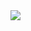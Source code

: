<a href="https://portal.azure.com/#create/Microsoft.Template/uri/https://raw.githubusercontent.com/GabrielNBJJ/impervaWafAttackAnalyticsSentinelSolution/850cf9368112201b6af067c96bbf3009e255c438/Solutions/ImpervaCloudWAFAttackAnalytics/Data%20Connectors/azuredeploy_Connector_ImpervaWAFAttackAnalytics_AzureFunction.json">
    <img src="http://azuredeploy.net/deploybutton.png"/>
</a>
